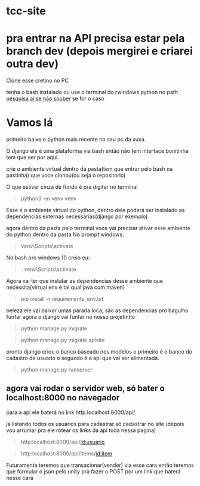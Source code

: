 # tcc-site
# pra entrar na API precisa estar pela branch dev (depois mergirei e criarei outra dev)

Clone esse cretino no PC

tenha o bash instalado ou use o terminal do rwindows python no path [pesquisa aí se não souber](http://lmgtfy.com/?q=python+terminal+windows]) se for o caso

# Vamos lá
primeiro baixe o python mais recente no seu pc da xuxa.

O django ele é uma plataforma via bash então não tem interface bonitinha tem que ser por aqui.


crie o ambiente virtual dentro da pasta(tem que entrar pelo bash na pastinha)
que voce clonou(ou seja o repositorio) 

O que estiver cinza de fundo é pra digitar no terminal

> python3 -m venv venv 

Esse é o ambiente virtual do python, dentro dele poderá ser instalado as dependencias externas necessarias(django por exemplo)

agora dentro da pasta pelo terminal voce vai precisar ativar esse ambiente do python dentro da pasta
No prompt windows:

> venv\Scripts\activate

No bash pro windows 10 creio eu:
> . venv\Scripts\activate

Agora vai ter que instalar as dependencias desse ambiente que necessita(virtual env é tal qual java com maven)

> pip install -r requirements_env.txt

beleza ele vai baixar umas parada loca, são as dependencias pro bagulho funfar
agora o django vai funfar no nosso projetinho

> python manage.py migrate

> python manage.py migrate apisite

pronto django criou o banco baseado nos modelos o primeiro é o banco do cadastro de usuario
o segundo é a api que vai ser alimentada.

> python manage.py runserver 

## agora vai rodar o servidor web, só bater o localhost:8000 no navegador

para a api ele baterá no link http:localhost:8000/api/

já listando todos os usuários para cadastrar
só cadastrar no site (depois vou arrumar pra ele rotear os links da api toda nessa pagina)


> http:localhost:8000/api/<id:usuario>

> http:localhost:8000/api/items/<id:item>

Futuramente teremos que transacionar(vender) via esse cara então teremos que formular o json pelo unity pra fazer o POST por um link que baterá nesse cara



